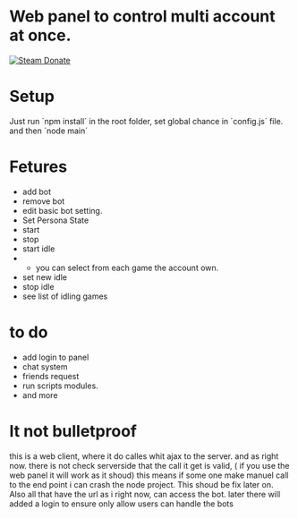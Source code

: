 # Web panel to control multi account at once.
[![Steam Donate][steam-img]][steam-url]

# Setup
Just run ´npm install´ in the root folder,
set global chance in  ´config.js´ file.
and then ´node main´

# Fetures
 * add bot
 * remove bot
 * edit basic bot setting.
 * Set Persona State 
 * start
 * stop
 * start idle
 * * you can select from each game the account own. 
 * set new idle
 * stop idle
 * see list of idling games

# to do
 * add login to panel
 * chat system
 * friends request
 * run scripts modules.
 * and more

# It not bulletproof
this is a web client, where it do calles whit ajax to the server. and as right now. there is not check serverside that the call it get is valid, ( if you use the web panel it will work as it shoud) this means if some one make manuel call to the end point i can crash the node project. This shoud be fix later on. 
Also all that have the url as i right now, can access the bot. later there will added a login to ensure only allow users can handle the bots


[steam-img]:  https://img.shields.io/badge/donate-Steam-lightgrey.svg?style=flat-square
[steam-url]:  https://steamcommunity.com/tradeoffer/new/?partner=29967844&token=ipZz21tf